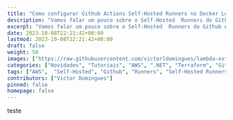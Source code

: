 ```yaml
---
title: "Como configurar Github Actions Self-Hosted Runners no Docker Local para aplicações .NET na AWS."
description: "Vamos falar um pouco sobre o Self-Hosted  Runners do Github Actions, é um recursos que permite usar uma maquina na cloud ou local para executar as actions do github."
excerpt: "Vamos falar um pouco sobre o Self-Hosted  Runners do Github Actions, é um recursos que permite usar uma maquina na cloud ou local para executar as actions do github."
date: 2023-10-08T22:21:42+00:00
lastmod: 2023-10-08T22:21:42+00:00
draft: false
weight: 50
images: ["https://raw.githubusercontent.com/victorldomingues/lambda-extensions-net6/main/aws-lambda-extensions.png"]
categories: ["Novidades", "Tutoriais", "AWS", ".NET", "Terraform", "Github", "Github Actions", "Docker", "ARM64"]
tags: ["AWS",  "Self-Hosted", "Github", "Runners", "Self-Hosted Runners", "Docker", "Github Actions", "ARM64", "Terraform", "Workflow"]
contributors: ["Victor Domingues"]
pinned: false
homepage: false
---
```

teste